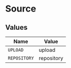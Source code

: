 # Source


## Values

| Name         | Value        |
| ------------ | ------------ |
| `UPLOAD`     | upload       |
| `REPOSITORY` | repository   |